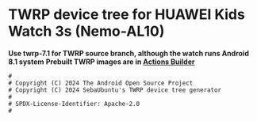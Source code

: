 # TWRP device tree for HUAWEI Kids Watch 3s (Nemo-AL10)

**Use twrp-7.1 for TWRP source branch, although the watch runs Android 8.1 system**
**Prebuilt TWRP images are in [Actions Builder](https://github.com/zh-xijun/acrion-twrp/builder/releases)**

```
#
# Copyright (C) 2024 The Android Open Source Project
# Copyright (C) 2024 SebaUbuntu's TWRP device tree generator
#
# SPDX-License-Identifier: Apache-2.0
#
```
